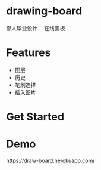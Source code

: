 # drawing-board

鄙人毕业设计： 在线画板

# Features

- 图层
- 历史
- 笔刷选择
- 插入图片


# Get Started

# Demo

https://draw-board.herokuapp.com/
